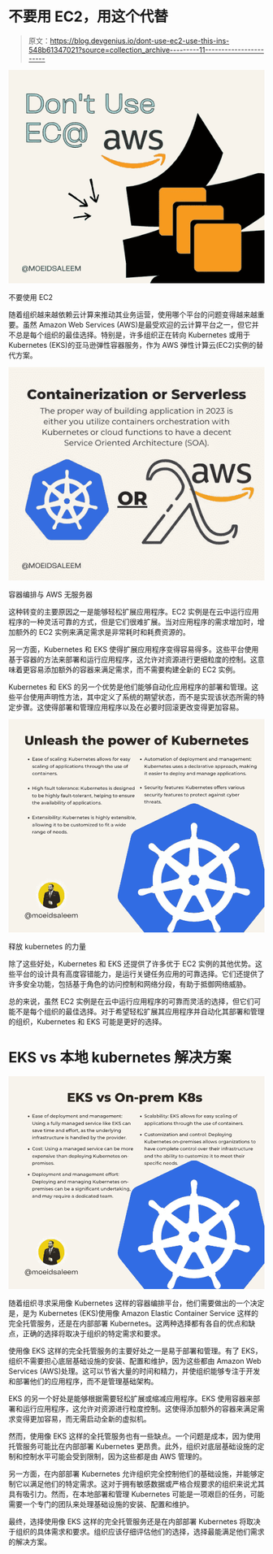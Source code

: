 # 不要用 EC2，用这个代替

> 原文：<https://blog.devgenius.io/dont-use-ec2-use-this-ins-548b61347021?source=collection_archive---------11----------------------->

![](img/e1cb01eeb245a9d5186bc8de0d3e129c.png)

不要使用 EC2

随着组织越来越依赖云计算来推动其业务运营，使用哪个平台的问题变得越来越重要。虽然 Amazon Web Services (AWS)是最受欢迎的云计算平台之一，但它并不总是每个组织的最佳选择。特别是，许多组织正在转向 Kubernetes 或用于 Kubernetes (EKS)的亚马逊弹性容器服务，作为 AWS 弹性计算云(EC2)实例的替代方案。

![](img/dbeba7ebfce26b9fad4b6eba1a3a197f.png)

容器编排与 AWS 无服务器

这种转变的主要原因之一是能够轻松扩展应用程序。EC2 实例是在云中运行应用程序的一种灵活可靠的方式，但是它们很难扩展。当对应用程序的需求增加时，增加额外的 EC2 实例来满足需求是非常耗时和耗费资源的。

另一方面，Kubernetes 和 EKS 使得扩展应用程序变得容易得多。这些平台使用基于容器的方法来部署和运行应用程序，这允许对资源进行更细粒度的控制。这意味着更容易添加额外的容器来满足需求，而不需要构建全新的 EC2 实例。

Kubernetes 和 EKS 的另一个优势是他们能够自动化应用程序的部署和管理。这些平台使用声明性方法，其中定义了系统的期望状态，而不是实现该状态所需的特定步骤。这使得部署和管理应用程序以及在必要时回滚更改变得更加容易。

![](img/e7471fa2b540ec756d85446cdf42102d.png)

释放 kubernetes 的力量

除了这些好处，Kubernetes 和 EKS 还提供了许多优于 EC2 实例的其他优势。这些平台的设计具有高度容错能力，是运行关键任务应用的可靠选择。它们还提供了许多安全功能，包括基于角色的访问控制和网络分段，有助于抵御网络威胁。

总的来说，虽然 EC2 实例是在云中运行应用程序的可靠而灵活的选择，但它们可能不是每个组织的最佳选择。对于希望轻松扩展其应用程序并自动化其部署和管理的组织，Kubernetes 和 EKS 可能是更好的选择。

# EKS vs 本地 kubernetes 解决方案

![](img/c0b2070076b90a615ed71c737a784118.png)

随着组织寻求采用像 Kubernetes 这样的容器编排平台，他们需要做出的一个决定是，是为 Kubernetes (EKS)使用像 Amazon Elastic Container Service 这样的完全托管服务，还是在内部部署 Kubernetes。这两种选择都有各自的优点和缺点，正确的选择将取决于组织的特定需求和要求。

使用像 EKS 这样的完全托管服务的主要好处之一是易于部署和管理。有了 EKS，组织不需要担心底层基础设施的安装、配置和维护，因为这些都由 Amazon Web Services (AWS)处理。这可以节省大量的时间和精力，并使组织能够专注于开发和部署他们的应用程序，而不是管理基础架构。

EKS 的另一个好处是能够根据需要轻松扩展或缩减应用程序。EKS 使用容器来部署和运行应用程序，这允许对资源进行粒度控制。这使得添加额外的容器来满足需求变得更加容易，而无需启动全新的虚拟机。

然而，使用像 EKS 这样的全托管服务也有一些缺点。一个问题是成本，因为使用托管服务可能比在内部部署 Kubernetes 更昂贵。此外，组织对底层基础设施的定制和控制水平可能会受到限制，因为这些都是由 AWS 管理的。

另一方面，在内部部署 Kubernetes 允许组织完全控制他们的基础设施，并能够定制它以满足他们的特定需求。这对于拥有敏感数据或严格合规要求的组织来说尤其具有吸引力。然而，在本地部署和管理 Kubernetes 可能是一项艰巨的任务，可能需要一个专门的团队来处理基础设施的安装、配置和维护。

最终，选择使用像 EKS 这样的完全托管服务还是在内部部署 Kubernetes 将取决于组织的具体需求和要求。组织应该仔细评估他们的选择，选择最能满足他们需求的解决方案。